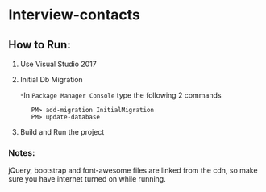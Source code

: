 # Interview-contacts

## How to Run:
1. Use Visual Studio 2017
2. Initial Db Migration

    -In `Package Manager Console` type the following 2 commands
    ```
       PM> add-migration InitialMigration
       PM> update-database
    ```
3. Build and Run the project

### Notes:
jQuery, bootstrap and font-awesome files are linked from the cdn, so make sure you have internet turned on while running.
